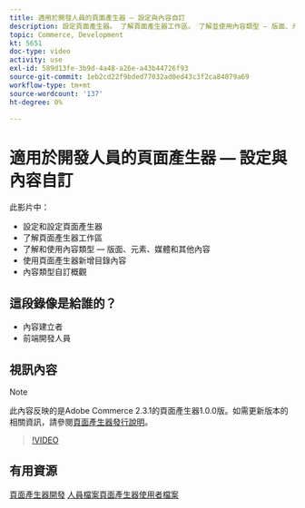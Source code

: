 ```yaml
---
title: 適用於開發人員的頁面產生器 — 設定與內容自訂
description: 設定頁面產生器​。 了解頁面產生器工​作區。 了解並使用內容類型 — 版面、元素、媒體和其他內​容。 使用頁面產生器新增目錄內容。
topic: Commerce, Development
kt: 5651
doc-type: video
activity: use
exl-id: 589d13fe-3b9d-4a48-a26e-a43b44726f93
source-git-commit: 1eb2cd22f9bded77032ad0ed43c3f2ca84879a69
workflow-type: tm+mt
source-wordcount: '137'
ht-degree: 0%

---
```


# 適用於開發人員的頁面產生器 — 設定與內容自訂

此影片中：

- 設定和設定頁面產生&#x200B;器
- 了解頁面產生器工&#x200B;作區
- 了解和使用內容類型 — 版面、元素、媒體和其他內&#x200B;容
- 使用頁面產生器新增目錄內容
- 內容類型自訂概觀

## 這段錄像是給誰的？

- 內容建立者
- 前端開發人員

## 視訊內容

>[!NOTE]
>
>此內容反映的是Adobe Commerce 2.3.1的頁面產生器1.0.0版。如需更新版本的相關資訊，請參閱[頁面產生器發行說明](https://devdocs.magento.com/page-builder/docs/release-notes.html)。

>[!VIDEO](https://video.tv.adobe.com/v/35710?quality=12&learn=on)

## 有用資源

[頁面產生器開發](https://devdocs.magento.com/page-builder/docs/index.html)
[人員檔案頁面產生器使用者檔案](https://docs.magento.com/user-guide/cms/page-builder.html)
